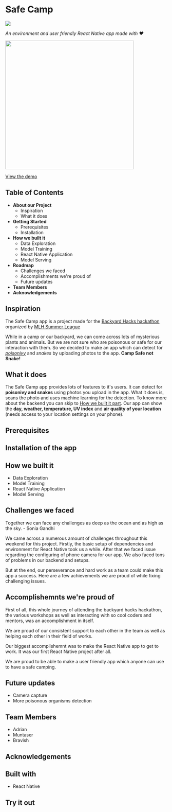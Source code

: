 # Safe Camp 

![](https://img.shields.io/badge/Safe%20Camp-Camp%20Safe%20not%20Snake-blue)

*An environment and user friendly React Native app made with ❤️*

<img src = "https://user-images.githubusercontent.com/53336715/82744967-d3acd600-9d9c-11ea-8db8-79b48452bd99.png" width="400" height="400">

[View the demo]()

## Table of Contents

* **About our Project**
  * Inspiration
  * What it does
* **Getting Started**
  * Prerequisites
  * Installation
* **How we built it**
  * Data Exploration
  * Model Training
  * React Native Application
  * Model Serving
* **Roadmap**
  * Challenges we faced
  * Accomplishments we're proud of
  * Future updates 
* **Team Members**
* **Acknowledgements**

## Inspiration

The Safe Camp app is a project made for the [Backyard Hacks hackathon](https://organize.mlh.io/participants/events/3466-backyardhacks) organized by [MLH Summer League](https://mlh.io/)

While in a camp or our backyard, we can come across lots of mysterious plants and animals. But we are not sure who are poisonous or safe for our interaction with them. So we decided to make an app which can detect for *[poisonivy](https://g.co/kgs/Wj5XMo)* and *snakes* by uploading photos to the app. 
**Camp Safe not Snake!**

## What it does

The Safe Camp app provides lots of features to it's users. It can detect for **poisonivy and snakes** using photos you upload in the app. What it does is, scans the photo and uses machine learning for the detection. To know more about the backend you can skip to [How we built it part](). Our app can show the **day, weather, temperature, UV index** and **air quality of your location** (needs access to your location settings on your phone). 

## Prerequisites


## Installation of the app


## How we built it
* Data Exploration
* Model Training
* React Native Application
* Model Serving

## Challenges we faced

Together we can face any challenges as deep as the ocean and as high as the sky. - Sonia Gandhi

We came across a numerous amount of challenges throughout this weekend for this project. Firstly, the basic setup of dependencies and environment for React Native took us a while. After that we faced issue regarding the configuring of phone camera for our app. We also faced tons of problems in our backend and setups.

But at the end, our perseverance and hard work as a team could make this app a success. Here are a few achievements we are proud of while fixing challenging issues.

## Accomplishemnts we're proud of

First of all, this whole journey of attending the backyard hacks hackathon, the various workshops as well as interacting with so cool coders and mentors, was an accomplishment in itself. 

We are proud of our consistent support to each other in the team as well as helping each other in their field of works.

Our biggest accomplishemnt was to make the React Native app to get to work. It was our first React Native project after all.

We are proud to be able to make a user friendly app which anyone can use to have a safe camping.

## Future updates
* Camera capture
* More poisonous organisms detection

## Team Members
* Adrian
* Muntaser
* Bravish

## Acknowledgements


## Built with
* React Native

## Try it out
